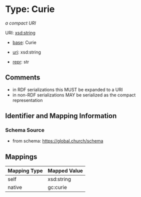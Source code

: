 # Type: Curie 




_a compact URI_



URI: [xsd:string](http://www.w3.org/2001/XMLSchema#string)

* [base](https://w3id.org/linkml/base): Curie

* [uri](https://w3id.org/linkml/uri): xsd:string

* [repr](https://w3id.org/linkml/repr): str








## Comments

* in RDF serializations this MUST be expanded to a URI
* in non-RDF serializations MAY be serialized as the compact representation

## Identifier and Mapping Information







### Schema Source


* from schema: https://global.church/schema




## Mappings

| Mapping Type | Mapped Value |
| ---  | ---  |
| self | xsd:string |
| native | gc:curie |



